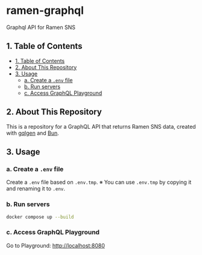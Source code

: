 # ramen-graphql

Graphql API for Ramen SNS

## 1. Table of Contents

- [1. Table of Contents](#1-table-of-contents)
- [2. About This Repository](#2-about-this-repository)
- [3. Usage](#3-usage)
  - [a. Create a `.env` file](#a-create-a-env-file)
  - [b. Run servers](#b-run-servers)
  - [c. Access GraphQL Playground](#c-access-graphql-playground)

## 2. About This Repository

This is a repository for a GraphQL API that returns Ramen SNS data,
created with [gqlgen](https://github.com/99designs/gqlgen) and [Bun](https://github.com/uptrace/bun).

## 3. Usage

### a. Create a `.env` file

Create a `.env` file based on `.env.tmp`.
※ You can use `.env.tmp` by copying it and renaming it to `.env`.

### b. Run servers

```sh
docker compose up --build
```

### c. Access GraphQL Playground

Go to Playground: [http://localhost:8080](http://localhost:8080)
